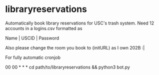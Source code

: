 # libraryreservations
Automatically book library reservations for USC's trash system. Need 12 accounts in a logins.csv formatted as 

Name | USCID | Password

Also please change the room you book to (initURL) as I own 202B :|

For fully automatic cronjob

00 00 * * * cd path/to/libraryreservations && python3 bot.py
